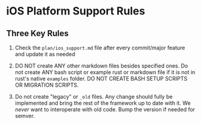 # iOS Platform Support Rules

## Three Key Rules

1. Check the `plan/ios_support.md` file after every commit/major feature and update it as needed

2. DO NOT create ANY other markdown files besides specified ones. Do not create ANY bash script or example rust or markdown file if it is not in rust's native `examples` folder. DO NOT CREATE BASH SETUP SCRIPTS OR MIGRATION SCRIPTS.

3. Do not create "legacy" or `_old` files. Any change should fully be implemented and bring the rest of the framework up to date with it. We _never_ want to interoperate with old code. Bump the version if needed for semver.
